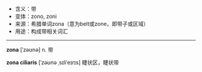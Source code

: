 - <span class="definition">含义：带</span>
- <span class="definition">变体：zono, zoni</span>
- <span class="definition">来源：希腊单词zona（意为belt或zone，即带子或区域）</span>
- <span class="definition">用途：构成带相关词汇</span>

---

<span class="vocabulary">**zona**</span> [ˈzəʊnə] n. 带

<span class="vocabulary">**zona ciliaris**</span> [ˈzəʊnə ˌsɪliˈeɪrɪs] 睫状区，睫状带
